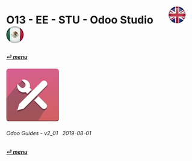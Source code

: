 # O13 - EE - STU - Odoo Studio &nbsp;&nbsp;&nbsp;&nbsp; [![en-uk](/doc/img/en-uk_flag_button_small.png)](/en-uk/o13/ee/stu/en-uk-o13-ee-stu-studio-guides.md) [ ![es-mx](/doc/img/es-mx_flag_button_small.png)](/es-mx/o13/ee/stu/es-mx-o13-ee-stu-studio-guides.md)
#### [_&#x23CE; menu_](/en-uk/o13/ee/en-uk-o13-ee-guides-menu.md)  
### ![stu](/doc/img/web_studio.png)
	
###### Odoo Guides - v2_01 &nbsp; 2019-08-01  
**[_&#x23CE; menu_](/en-uk/o13/ee/en-uk-o13-ee-guides-menu.md)**  
